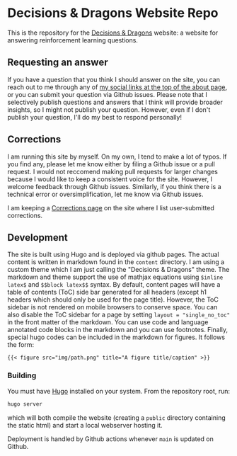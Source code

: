 # Decisions & Dragons Website Repo
This is the repository for the [Decisions & Dragons](https://www.decisionsanddragons.com/) website: a website for answering reinforcement learning questions.

## Requesting an answer
If you have a question that you think I should answer on the site, you can reach out to me through any of 
[my social links at the top of the about page](https://www.decisionsanddragons.com/about/), or you can submit your question via Github issues. 
Please note that I selectively publish questions and answers that I think will provide broader insights, so I might not publish your question. 
However, even if I don't publish your question, I'll do my best to respond personally!

## Corrections
I am running this site by myself. On my own, I tend to make a lot of typos. If you find any, please let me know either by filing a Github issue or a pull request.
I would not reccomend making pull requests for larger changes because I would like to keep a consistent voice for the site. However, I welcome feedback
through Github issues. Similarly, if you think there is a technical error or oversimplification, let me know via Github issues.

I am keeping a [Corrections page](https://www.decisionsanddragons.com/corrections/) on the site where I list user-submitted corrections.

## Development
The site is built using Hugo and is deployed via github pages. The actual content is written in markdown found in the `content` directory. I am using a custom theme
which I am just calling the "Decisions & Dragons" theme. The markdown and theme support the use of mathjax equations using `$inline latex$` and `$$block latex$$` syntax. 
By default, content pages will have a table of contents (ToC) side bar generated for all headers (except h1 headers which should only be used for the page title). However,
the ToC sidebar is not rendered on mobile browsers to conserve space. You can also disable the ToC sidebar for a page by setting `layout = "single_no_toc"` in the front 
matter of the markdown. You can use code and language annotated code blocks in the markdown and you can use footnotes. Finally,
special hugo codes can be included in the markdown for figures. It follows the form:
```
{{< figure src="img/path.png" title="A figure title/caption" >}}
```

### Building
You must have [Hugo](https://gohugo.io/) installed on your system. From the repository root, run:
```bash
hugo server
```
which will both compile the website (creating a `public` directory containing the static html) and start a local webserver hosting it.

Deployment is handled by Github actions whenever `main` is updated on Github.
